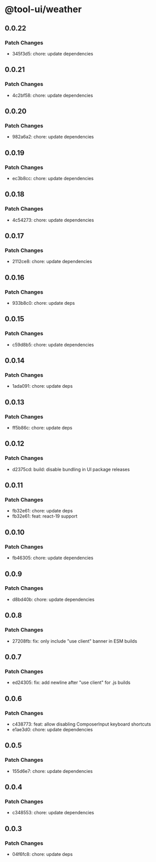 # @tool-ui/weather

## 0.0.22

### Patch Changes

- 345f3d5: chore: update dependencies

## 0.0.21

### Patch Changes

- 4c2bf58: chore: update dependencies

## 0.0.20

### Patch Changes

- 982a6a2: chore: update dependencies

## 0.0.19

### Patch Changes

- ec3b8cc: chore: update dependencies

## 0.0.18

### Patch Changes

- 4c54273: chore: update dependencies

## 0.0.17

### Patch Changes

- 2112ce8: chore: update dependencies

## 0.0.16

### Patch Changes

- 933b8c0: chore: update deps

## 0.0.15

### Patch Changes

- c59d8b5: chore: update dependencies

## 0.0.14

### Patch Changes

- 1ada091: chore: update deps

## 0.0.13

### Patch Changes

- ff5b86c: chore: update deps

## 0.0.12

### Patch Changes

- d2375cd: build: disable bundling in UI package releases

## 0.0.11

### Patch Changes

- fb32e61: chore: update deps
- fb32e61: feat: react-19 support

## 0.0.10

### Patch Changes

- fb46305: chore: update dependencies

## 0.0.9

### Patch Changes

- d8bd40b: chore: update dependencies

## 0.0.8

### Patch Changes

- 27208fb: fix: only include "use client" banner in ESM builds

## 0.0.7

### Patch Changes

- ed24305: fix: add newline after "use client" for .js builds

## 0.0.6

### Patch Changes

- c438773: feat: allow disabling ComposerInput keyboard shortcuts
- e1ae3d0: chore: update dependencies

## 0.0.5

### Patch Changes

- 155d6e7: chore: update dependencies

## 0.0.4

### Patch Changes

- c348553: chore: update dependencies

## 0.0.3

### Patch Changes

- 04f6fc8: chore: update deps
